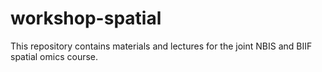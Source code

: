 # workshop-spatial

This repository contains materials and lectures for the joint NBIS and BIIF spatial omics course.

